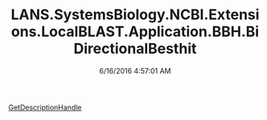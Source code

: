 ﻿---
title: LANS.SystemsBiology.NCBI.Extensions.LocalBLAST.Application.BBH.BiDirectionalBesthit
date: 6/16/2016 4:57:01 AM
---

[GetDescriptionHandle](T-LANS.SystemsBiology.NCBI.Extensions.LocalBLAST.Application.BBH.BiDirectionalBesthit.GetDescriptionHandle.html)
